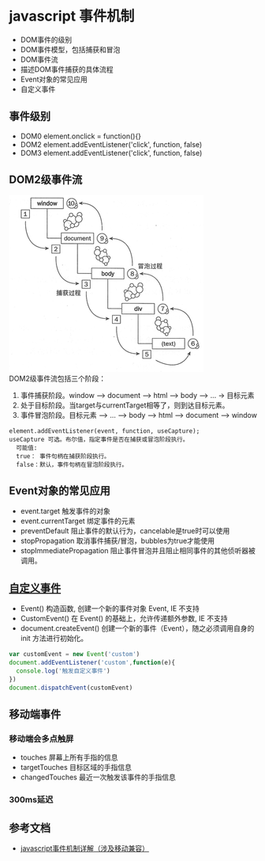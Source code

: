 # javascript 事件机制
- DOM事件的级别
- DOM事件模型，包括捕获和冒泡
- DOM事件流
- 描述DOM事件捕获的具体流程
- Event对象的常见应用
- 自定义事件

## 事件级别
- DOM0  element.onclick = function(){}
- DOM2  element.addEventListener('click', function, false)
- DOM3  element.addEventListener('click', function, false)

## DOM2级事件流
![DOM2级事件流](../../images/javascript事件机制_1.png)  
DOM2级事件流包括三个阶段：
1. 事件捕获阶段。window --> document --> html --> body --> ... -> 目标元素
2. 处于目标阶段。当target与currentTarget相等了，则到达目标元素。
3. 事件冒泡阶段。目标元素 --> ... --> body --> html --> document --> window
```
element.addEventListener(event, function, useCapture);
useCapture 可选。布尔值，指定事件是否在捕获或冒泡阶段执行。
  可能值:
  true： 事件句柄在捕获阶段执行。
  false：默认，事件句柄在冒泡阶段执行。
```

## Event对象的常见应用
- event.target 触发事件的对象
- event.currentTarget 绑定事件的元素
- preventDefault 阻止事件的默认行为，cancelable是true时可以使用
- stopPropagation 取消事件捕获/冒泡，bubbles为true才能使用
- stopImmediatePropagation 阻止事件冒泡并且阻止相同事件的其他侦听器被调用。

## [自定义事件](https://www.cnblogs.com/shapeY/p/7923353.html)
- Event() 构造函数, 创建一个新的事件对象 Event, IE 不支持
- CustomEvent()  在 Event() 的基础上，允许传递额外参数, IE 不支持
- document.createEvent() 创建一个新的事件（Event），随之必须调用自身的 init 方法进行初始化。

```js
var customEvent = new Event('custom')
document.addEventListener('custom',function(e){
  console.log('触发自定义事件')
})
document.dispatchEvent(customEvent)
```

## 移动端事件
### 移动端会多点触屏
- touches 屏幕上所有手指的信息
- targetTouches 目标区域的手指信息
- changedTouches 最近一次触发该事件的手指信息

### 300ms延迟

## 参考文档
- [javascript事件机制详解（涉及移动兼容）](http://www.cnblogs.com/yexiaochai/p/3462657.html)




